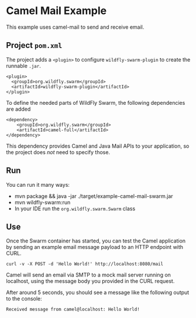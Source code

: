# Camel Mail Example

This example uses camel-mail to send and receive email.

## Project `pom.xml`

The project adds a `<plugin>` to configure `wildfly-swarm-plugin` to
create the runnable `.jar`.

    <plugin>
      <groupId>org.wildfly.swarm</groupId>
      <artifactId>wildfly-swarm-plugin</artifactId>
    </plugin>

To define the needed parts of WildFly Swarm, the following dependencies are added

    <dependency>
        <groupId>org.wildfly.swarm</groupId>
        <artifactId>camel-full</artifactId>
    </dependency>

This dependency provides Camel and Java Mail APIs to your application, so the
project does *not* need to specify those.

## Run

You can run it many ways:

* mvn package && java -jar ./target/example-camel-mail-swarm.jar
* mvn wildfly-swarm:run
* In your IDE run the `org.wildfly.swarm.Swarm` class

## Use

Once the Swarm container has started, you can test the Camel application by sending an example email message payload to an HTTP endpoint with CURL.

    curl -v -X POST -d 'Hello World!' http://localhost:8080/mail

Camel will send an email via SMTP to a mock mail server running on localhost, using the message body you provided in the CURL request.

After around 5 seconds, you should see a message like the following output to the console:

`Received message from camel@localhost: Hello World!`
